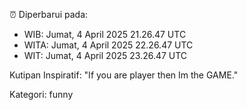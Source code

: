 ⏰ Diperbarui pada:
- WIB: Jumat, 4 April 2025 21.26.47 UTC
- WITA: Jumat, 4 April 2025 22.26.47 UTC
- WIT: Jumat, 4 April 2025 23.26.47 UTC

Kutipan Inspiratif:
"If you are player then Im the GAME."


Kategori: funny


